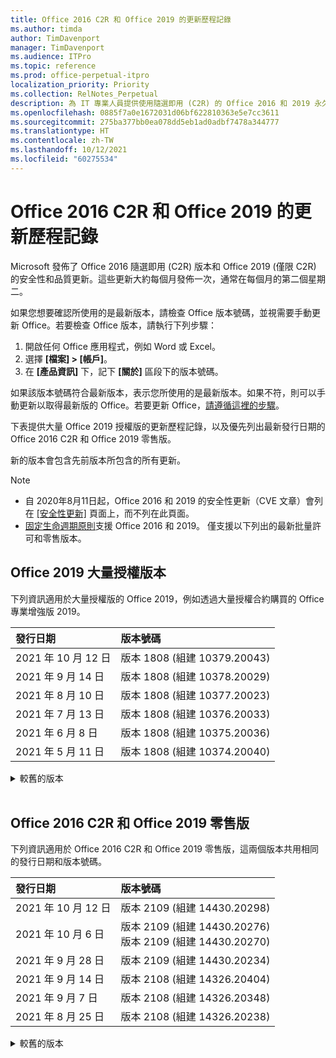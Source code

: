 ```yaml
---
title: Office 2016 C2R 和 Office 2019 的更新歷程記錄
ms.author: timda
author: TimDavenport
manager: TimDavenport
ms.audience: ITPro
ms.topic: reference
ms.prod: office-perpetual-itpro
localization_priority: Priority
ms.collection: RelNotes_Perpetual
description: 為 IT 專業人員提供使用隨選即用 (C2R) 的 Office 2016 和 2019 永久版本的更新歷程記錄
ms.openlocfilehash: 0885f7a0e1672031d06bf622810363e5e7cc3611
ms.sourcegitcommit: 275ba377bb0ea078dd5eb1ad0adbf7478a344777
ms.translationtype: HT
ms.contentlocale: zh-TW
ms.lasthandoff: 10/12/2021
ms.locfileid: "60275534"
---
```

# <a name="update-history-for-office-2016-c2r-and-office-2019"></a>Office 2016 C2R 和 Office 2019 的更新歷程記錄

Microsoft 發佈了 Office 2016 隨選即用 (C2R) 版本和 Office 2019 (僅限 C2R) 的安全性和品質更新。這些更新大約每個月發佈一次，通常在每個月的第二個星期二。

如果您想要確認所使用的是最新版本，請檢查 Office 版本號碼，並視需要手動更新 Office。若要檢查 Office 版本，請執行下列步驟：

  1.    開啟任何 Office 應用程式，例如 Word 或 Excel。
  2.    選擇 **[檔案] > [帳戶]**。
  3.    在 **[產品資訊]** 下，記下 **[關於]** 區段下的版本號碼。

如果該版本號碼符合最新版本，表示您所使用的是最新版本。如果不符，則可以手動更新以取得最新版的 Office。若要更新 Office，[請遵循這裡的步驟](https://support.office.com/article/2ab296f3-7f03-43a2-8e50-46de917611c5)。


下表提供大量 Office 2019 授權版的更新歷程記錄，以及優先列出最新發行日期的 Office 2016 C2R 和 Office 2019 零售版。

新的版本會包含先前版本所包含的所有更新。


 > [!NOTE]
> - 自 2020年8月11日起，Office 2016 和 2019 的安全性更新（CVE 文章）會列在 [[安全性更新]](./microsoft365-apps-security-updates.md) 頁面上，而不列在此頁面。 
> - [固定生命週期原則](/lifecycle/policies/fixed)支援 Office 2016 和 2019。 僅支援以下列出的最新批量許可和零售版本。


## <a name="volume-licensed-versions-of-office-2019"></a>Office 2019 大量授權版本
下列資訊適用於大量授權版的 Office 2019，例如透過大量授權合約購買的 Office 專業增強版 2019。

[//]: # (DO NOT REMOVE VL TABLE START)


|**發行日期**|**版本號碼**|
|:-----|:-----|
|2021 年 10 月 12 日|版本 1808 (組建 10379.20043)|
|2021 年 9 月 14 日|版本 1808 (組建 10378.20029)|
|2021 年 8 月 10 日|版本 1808 (組建 10377.20023)|
|2021 年 7 月 13 日|版本 1808 (組建 10376.20033)|
|2021 年 6 月 8 日|版本 1808 (組建 10375.20036)|
|2021 年 5 月 11 日|版本 1808 (組建 10374.20040)|


[//]: # (DO NOT REMOVE VL TABLE END)

<details>
<summary>較舊的版本</summary>
 

[//]: # (DO NOT REMOVE VL OLD TABLE START)


|**發行日期**|**版本號碼**|
|:-----|:-----|
|2021 年 4 月 13 日|版本 1808 (組建 10373.20050)|
|2021 年 3 月 9 日|版本 1808 (組建 10372.20060)|
|2021 年 2 月 9 日|版本 1808 (組建 10371.20060)|
|2021 年 1 月 12 日|版本 1808 (組建 10370.20052)|
|2020 年 12 月 8 日|版本 1808 (組建 10369.20032) |
|2020 年 11 月 10 日|版本 1808 (組建 10368.20035)|
|2020 年 10 月 13 日|版本 1808 (組建 10367.20048)|
|2020 年 9 月 8 日|版本 1808 (組建 10366.20016)|
|2020 年 8 月 11 日|版本 1808 (組建 10364.20059)|
|2020 年 7 月 14 日   |版本 1808 (組建 10363.20015)  |
|2020 年 6 月 9 日   |版本 1808 (組建 10361.20002)  |
|2020 年 5 月 12 日   |版本 1808 (組建 10359.20023)  |
|2020 年 4 月 14 日   |版本 1808 (組建 10358.20061)  |
|2020 年 3 月 10 日   |版本 1808 (組建 10357.20081)  |
|2020 年 2 月 11 日   |版本 1808 (組建 10356.20006)  |


[//]: # (DO NOT REMOVE VL OLD TABLE END)

</details>


<br/>

## <a name="retail-versions-of-office-2016-c2r-and-office-2019"></a>Office 2016 C2R 和 Office 2019 零售版
下列資訊適用於 Office 2016 C2R 和 Office 2019 零售版，這兩個版本共用相同的發行日期和版本號碼。

[//]: # (DO NOT REMOVE RETAIL TABLE START)


|**發行日期**|**版本號碼**|
|:-----|:-----|
|2021 年 10 月 12 日|版本 2109 (組建 14430.20298)|
|2021 年 10 月 6 日|版本 2109 (組建 14430.20276)<br/>版本 2109 (組建 14430.20270)|
|2021 年 9 月 28 日|版本 2109 (組建 14430.20234)|
|2021 年 9 月 14 日|版本 2108 (組建 14326.20404)|
|2021 年 9 月 7 日|版本 2108 (組建 14326.20348)|
|2021 年 8 月 25 日|版本 2108 (組建 14326.20238)|


[//]: # (DO NOT REMOVE RETAIL TABLE END)

<details>
<summary>較舊的版本</summary>
 

[//]: # (DO NOT REMOVE RETAIL OLD TABLE START)


|**發行日期**|**版本號碼**|
|:-----|:-----|
|2021 年 8 月 10 日|版本 2107 (組建 14228.20250)|
|2021 年 8 月 3 日|版本 2107 (組建 14228.20226)|
|2021 年 7 月 26 日|版本 2107 (組建 14228.20204)|
|2021 年 7 月 20 日|版本 2106 (組建 14131.20332)|
|2021 年 7 月 13 日|版本 2106 (組建 14131.20320)|
|2021 年 6 月 29 日|版本 2106 (組建 14131.20278)|
|2021 年 6 月 18 日|版本 2105 (組建 14026.20308)|
|2021 年 6 月 8 日|版本 2105 (組建 14026.20270)|
|2021 年 5 月 24 日|版本 2105 (組建 14026.20246)|
|2021 年 5 月 18 日|版本 2104 (組建 13929.20386)|
|2021 年 5 月 11 日|版本 2104 (組建 13929.20372)|
|2021 年 4 月 29 日|版本 2104 (組建 13929.20296)|
|2021 年 4 月 23 日|版本 2103 (組建 13901.20462)|
|2021 年 4 月 13 日|版本 2103 (組建 13901.20400)|
|2021 年 4 月 2 日|版本 2103 (組建 13901.20336)|
|2021 年 3 月 30 日|版本 2103 (組建 13901.20312)|
|2021 年 3 月 18 日|版本 2102 (組建 13801.20360)|
|2021 年 3 月 9 日|版本 2102 (組建 13801.20294)|
|2021 年 3 月 1 日|版本 2102 (組建 13801.20266)|
|2021 年 2 月 16 日|版本 2101 (組建 13628.20448)|
|2021 年 2 月 9 日|版本 2101 (組建 13628.20380)|
|2021 年 1 月 26 日|版本 2101 (組建 13628.20274)|
|2021 年 1 月 21 日|版本 2012 (組建 13530.20440)|
|2021 年 1 月 12 日|版本 2012 (組建 13530.20376)|
|2021 年 1 月 5 日|版本 2012 (組建 13530.20316)|
|2020 年 12 月 21 日|版本 2011 (組建 13426.20404)|
|2020 年 12 月 8 日|版本 2011 (組建 13426.20332) |
|2020 年 12 月 2 日|版本 2011 (組建 13426.20308)|
|2020 年 11 月 30 日|版本 2011 (組建 13426.20294)|
|2020 年 11 月 23 日|版本 2011 (組建 13426.20274)|
|2020 年 11 月 17 日|版本 2010 (組建 13328.20408)|
|2020 年 11 月 10 日|版本 2010 (組建 13328.20356)|
|2020 年 10 月 27 日|版本 2010 (組建 13328.20292)|
|2020 年 10 月 21 日|版本 2009 (組建 13231.20418)|
|2020 年 10 月 13 日|版本 2009 (組建 13231.20390)|
|2020 年 10 月 8 日|版本 2009 (組建 13231.20368)|
|2020 年 9 月 28 日|版本 2009 (組建 13231.20262)|
|2020 年 9 月 22 日|版本 2008 (組建 13127.20508)|
|2020 年 9 月 9 日|版本 2008 (組建 13127.20408)|
|2020 年 8 月 31 日|版本 2008 (組建 13127.20296)|
|2020 年 8 月 25 日|版本 2007 (組建 13029.20460)|
|2020 年 8 月 11 日|版本 2007 (組建 13029.20344)|
|2020 年 7 月 30 日|版本 2007 (組建 13029.20308)  |
|2020 年 7 月 28 日|版本 2006 (組建 13001.20498)  |
|2020 年 7 月 14 日|版本 2006 (組建13001.20384)  |
|2020 年 6 月 30 日|版本 2006 (組建 13001.20266)  |
|2020 年 6 月 24 日|版本 2005 (組建 12827.20470)  |
|2020 年 6 月 9 日|版本 2005 (組建 12827.20336)  |
|2020 年 6 月 2 日|版本 2005 (組建 12827.20268)  |
|2020 年 5 月 21 日|版本 2004 (組建 12730.20352)  |
|2020 年 5 月 12 日|版本 2004 (組建 12730.20270)  |
|2020 年 5 月 4 日|版本 2004 (組建 12730.20250)  |
|2020 年 4 月 29 日|版本 2004 (組建 12730.20236)  |
|2020 年 4 月 15 日|版本 2003 (組建 12624.20466)  |
|2020 年 4 月 14 日|版本 2003 (組建 12624.20442)  |
|2020 年 3 月 31 日|版本 2003 (組建 12624.20382)  |
|2020 年 3 月 25 日|版本 2003 (組建 12624.20320)  |
|2020 年 3 月 10 日|版本 2002 (組建 12527.20278)  |
|2020 年 3 月 1 日   |版本 2002 (組建 12527.20242)  |


[//]: # (DO NOT REMOVE RETAIL OLD TABLE END)


</details>